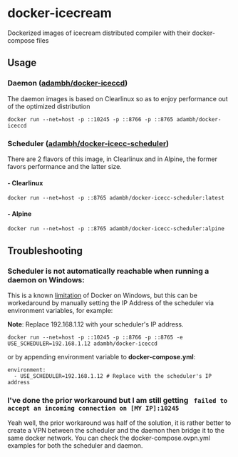 # docker-icecream
Dockerized images of icecream distributed compiler with their docker-compose files

## Usage
### Daemon ([adambh/docker-iceccd](https://hub.docker.com/r/adambh/docker-iceccd))
The daemon images is based on Clearlinux so as to enjoy performance out of the optimized distribution
```
docker run --net=host -p ::10245 -p ::8766 -p ::8765 adambh/docker-iceccd
```

### Scheduler ([adambh/docker-icecc-scheduler](https://hub.docker.com/r/adambh/docker-icecc-scheduler))
There are 2 flavors of this image, in Clearlinux and in Alpine, the former favors performance and the latter size.

#### - Clearlinux
```
docker run --net=host -p ::8765 adambh/docker-icecc-scheduler:latest
```

#### - Alpine
```
docker run --net=host -p ::8765 adambh/docker-icecc-scheduler:alpine
```

## Troubleshooting
### Scheduler is not automatically reachable when running a daemon on Windows:
This is a known [limitation](https://docs.docker.com/docker-for-windows/networking/#known-limitations-use-cases-and-workarounds) of Docker on Windows, but this can be workedaround by manually setting the IP Address of the scheduler via environment variables, for example:

**Note**: Replace 192.168.1.12 with your scheduler's IP address.

```
docker run --net=host -p ::10245 -p ::8766 -p ::8765 -e USE_SCHEDULER=192.168.1.12 adambh/docker-iceccd
```

or by appending environment variable to **docker-compose.yml**:

```
environment:
  - USE_SCHEDULER=192.168.1.12 # Replace with the scheduler's IP address
```

### I've done the prior workaround but I am still getting `` failed to accept an incoming connection on [MY IP]:10245``
Yeah well, the prior workaround was half of the solution, it is rather better to create a VPN between the scheduler and the daemon then bridge it to the same docker network.
You can check the docker-compose.ovpn.yml examples for both the scheduler and daemon.
